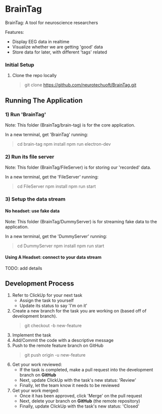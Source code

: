 # BrainTag

BrainTag: A tool for neuroscience researchers

Features:

- Display EEG data in realtime
- Visualize whether we are getting 'good' data
- Store data for later, with different 'tags' related

### Initial Setup

1. Clone the repo locally 
    > git clone https://github.com/neurotechuoft/BrainTag.git

## Running The Application

### 1) Run 'BrainTag'

Note: This folder (BrainTag/brain-tag) is for the core application.

In a new terminal, get 'BrainTag' running:

> cd brain-tag
> npm install
> npm run electron-dev

### 2) Run its file server

Note: This folder (BrainTag/FileServer) is for storing our 'recorded' data.

In a new terminal, get the 'FileServer' running:

> cd FileServer
> npm install
> npm run start

### 3) Setup the data stream

#### No headset: use fake data

Note: This folder (BrainTag/DummyServer) is for streaming fake data to the application.

In a new terminal, get the 'DummyServer' running:

> cd DummyServer
> npm install
> npm run start

#### Using A Headset: connect to your data stream

TODO: add details

## Development Process

1. Refer to ClickUp for your next task
    - Assign the task to yourself
    - Update its status to say 'I'm on it'
2. Create a new branch for the task you are working on (based off of development branch).  
    > git checkout -b new-feature
3. Implement the task
4. Add/Commit the code with a descriptive message
5. Push to the remote feature branch on GitHub
    > git push origin -u new-feature
6. Get your work reviewed:
    - If the task is completed, make a pull request into the development branch on **GitHub**
    - Next, update ClickUp with the task's new status: 'Review'
    - Finally, let the team know it needs to be reviewed
7. Get your work merged:
    - Once it has been approved, click 'Merge' on the pull request
    - Next, delete your branch on **GitHub** (the remote repository)
    - Finally, update ClickUp with the task's new status: 'Closed'

